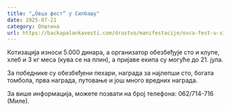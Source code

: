```yaml
---
title: "„Овца фест“ у Силбашу"
date: 2025-07-21
category: Општина
url: https://backapalankavesti.com/drustvo/manifestacije/ovca-fest-u-silbasu/
---
```


Котизација износи 5.000 динара, а организатор обезбеђује сто и клупе, хлеб и 3 кг меса (кува се на плин), а пријаве екипа су могуће до 21. јула.

За победнике су обезбеђени пехари, награда за најлепши сто, богата томбола, прва награда, путовање и још много вредних награда.

За више информација, можете позвати на број телефона: 062/714-716 (Миле).
